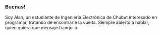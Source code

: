 ### Buenas!
 Soy Alan, un estudiante de Ingeniería Electrónica de Chubut interesado en programar, tratando de encontrarle la vuelta.
 Siempre abierto a hablar, quien quiera que mensaje tranquilo.
